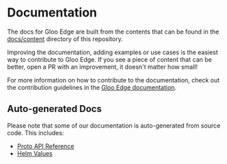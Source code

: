 # Documentation

The docs for Gloo Edge are built from the contents that can be found in the [docs/content](/docs/content) directory of this repository.

Improving the documentation, adding examples or use cases is the easiest way to contribute to Gloo Edge. If you see a piece of content that can be better, open a PR with an improvement, it doesn't matter how small!

For more information on how to contribute to the documentation, check out the contribution guidelines in the [Gloo Edge documentation](https://docs.solo.io/gloo-edge/latest/contributing).

## Auto-generated Docs
Please note that some of our documentation is auto-generated from source code. This includes:
- [Proto API Reference](https://docs.solo.io/gloo-edge/latest/reference/api/)
- [Helm Values](https://docs.solo.io/gloo-edge/latest/reference/helm_chart_values/)